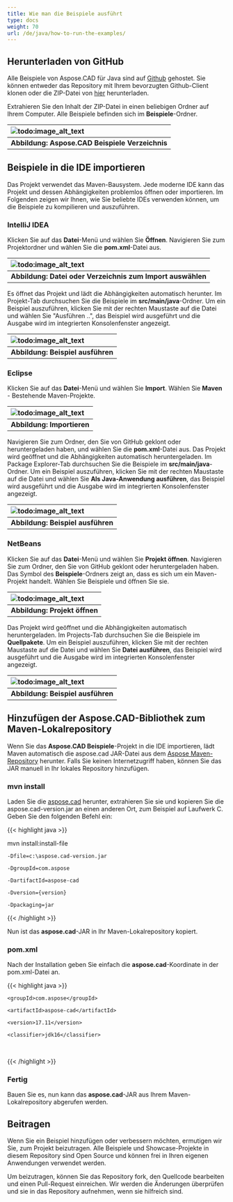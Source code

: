 ```yaml
---
title: Wie man die Beispiele ausführt
type: docs
weight: 70
url: /de/java/how-to-run-the-examples/
---
```


## **Herunterladen von GitHub**

Alle Beispiele von Aspose.CAD für Java sind auf [Github](https://github.com/aspose-cad/Aspose.CAD-for-Java) gehostet. Sie können entweder das Repository mit Ihrem bevorzugten Github-Client klonen oder die ZIP-Datei von [hier](https://github.com/aspose-cad/Aspose.CAD-for-Java/archive/master.zip) herunterladen.

Extrahieren Sie den Inhalt der ZIP-Datei in einen beliebigen Ordner auf Ihrem Computer. Alle Beispiele befinden sich im **Beispiele**-Ordner.

|![todo:image_alt_text](https://i.imgur.com/7WsFK0M.png)|
| :- |
|**Abbildung: Aspose.CAD Beispiele Verzeichnis**|

## **Beispiele in die IDE importieren**

Das Projekt verwendet das Maven-Bausystem. Jede moderne IDE kann das Projekt und dessen Abhängigkeiten problemlos öffnen oder importieren. Im Folgenden zeigen wir Ihnen, wie Sie beliebte IDEs verwenden können, um die Beispiele zu kompilieren und auszuführen.

### **IntelliJ IDEA**

Klicken Sie auf das **Datei**-Menü und wählen Sie **Öffnen**. Navigieren Sie zum Projektordner und wählen Sie die **pom.xml**-Datei aus.

|![todo:image_alt_text](https://i.imgur.com/nPfCrsR.png)|
| :- |
|**Abbildung: Datei oder Verzeichnis zum Import auswählen**|
Es öffnet das Projekt und lädt die Abhängigkeiten automatisch herunter. Im Projekt-Tab durchsuchen Sie die Beispiele im **src/main/java**-Ordner. Um ein Beispiel auszuführen, klicken Sie mit der rechten Maustaste auf die Datei und wählen Sie "Ausführen ..", das Beispiel wird ausgeführt und die Ausgabe wird im integrierten Konsolenfenster angezeigt.

|![todo:image_alt_text](https://i.imgur.com/nMaSTiG.png)|
| :- |
|**Abbildung: Beispiel ausführen**|

### **Eclipse**

Klicken Sie auf das **Datei**-Menü und wählen Sie **Import**. Wählen Sie **Maven** - Bestehende Maven-Projekte.

|![todo:image_alt_text](https://i.imgur.com/Ca0cHFr.png)|
| :- |
|**Abbildung: Importieren**|
Navigieren Sie zum Ordner, den Sie von GitHub geklont oder heruntergeladen haben, und wählen Sie die **pom.xml**-Datei aus. Das Projekt wird geöffnet und die Abhängigkeiten automatisch heruntergeladen. Im Package Explorer-Tab durchsuchen Sie die Beispiele im **src/main/java**-Ordner. Um ein Beispiel auszuführen, klicken Sie mit der rechten Maustaste auf die Datei und wählen Sie **Als Java-Anwendung ausführen**, das Beispiel wird ausgeführt und die Ausgabe wird im integrierten Konsolenfenster angezeigt.

|![todo:image_alt_text](https://i.imgur.com/7WsFK0M.png)|
| :- |
|**Abbildung: Beispiel ausführen**|

### **NetBeans**

Klicken Sie auf das **Datei**-Menü und wählen Sie **Projekt öffnen**. Navigieren Sie zum Ordner, den Sie von GitHub geklont oder heruntergeladen haben. Das Symbol des **Beispiele**-Ordners zeigt an, dass es sich um ein Maven-Projekt handelt. Wählen Sie Beispiele und öffnen Sie sie.

|![todo:image_alt_text](https://i.imgur.com/KOcP5Z2.png)|
| :- |
|**Abbildung: Projekt öffnen**|
Das Projekt wird geöffnet und die Abhängigkeiten automatisch heruntergeladen. Im Projects-Tab durchsuchen Sie die Beispiele im **Quellpakete**. Um ein Beispiel auszuführen, klicken Sie mit der rechten Maustaste auf die Datei und wählen Sie **Datei ausführen**, das Beispiel wird ausgeführt und die Ausgabe wird im integrierten Konsolenfenster angezeigt.

|![todo:image_alt_text](https://i.imgur.com/VUUU4BD.png)|
| :- |
|**Abbildung: Beispiel ausführen**|

## **Hinzufügen der Aspose.CAD-Bibliothek zum Maven-Lokalrepository**

Wenn Sie das **Aspose.CAD Beispiele**-Projekt in die IDE importieren, lädt Maven automatisch die aspose.cad JAR-Datei aus dem [Aspose Maven-Repository](https://releases.aspose.com/java/repo/) herunter. Falls Sie keinen Internetzugriff haben, können Sie das JAR manuell in Ihr lokales Repository hinzufügen.

### **mvn install**

Laden Sie die [aspose.cad](https://releases.aspose.com/java/repo/com/aspose/aspose-cad/) herunter, extrahieren Sie sie und kopieren Sie die aspose.cad-version.jar an einen anderen Ort, zum Beispiel auf Laufwerk C. Geben Sie den folgenden Befehl ein:

{{< highlight java >}}

 mvn install:install-file

    -Dfile=c:\aspose.cad-version.jar

    -DgroupId=com.aspose

    -DartifactId=aspose-cad

    -Dversion={version}

    -Dpackaging=jar

{{< /highlight >}}

Nun ist das **aspose.cad**-JAR in Ihr Maven-Lokalrepository kopiert.

### **pom.xml**

Nach der Installation geben Sie einfach die **aspose.cad**-Koordinate in der pom.xml-Datei an.

{{< highlight java >}}

 <dependency>

    <groupId>com.aspose</groupId>

    <artifactId>aspose-cad</artifactId>

    <version>17.11</version>

    <classifier>jdk16</classifier>

 </dependency>

{{< /highlight >}}

### **Fertig**

Bauen Sie es, nun kann das **aspose.cad**-JAR aus Ihrem Maven-Lokalrepository abgerufen werden.

## **Beitragen**

Wenn Sie ein Beispiel hinzufügen oder verbessern möchten, ermutigen wir Sie, zum Projekt beizutragen. Alle Beispiele und Showcase-Projekte in diesem Repository sind Open Source und können frei in Ihren eigenen Anwendungen verwendet werden.

Um beizutragen, können Sie das Repository fork, den Quellcode bearbeiten und einen Pull-Request einreichen. Wir werden die Änderungen überprüfen und sie in das Repository aufnehmen, wenn sie hilfreich sind.
